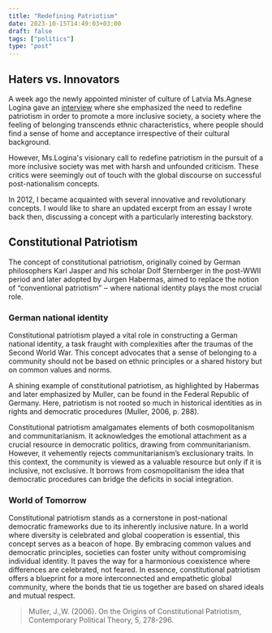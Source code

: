 ```yaml
---
title: "Redefining Patriotism"
date: 2023-10-15T14:49:03+03:00
draft: false
tags: ["politics"]
type: "post"
---
```

## Haters vs. Innovators
A week ago the newly appointed minister of culture of Latvia Ms.Agnese Logina gave an [interview](https://satori.lv/article/seit-mes-cinamies-par-galvam-saruna-ar-kulturas-ministri-agnesi-loginu) where she emphasized the need to redefine patriotism in order to promote a more inclusive society, a society where the feeling of belonging transcends ethnic characteristics, where people should find a sense of home and acceptance irrespective of their cultural background. 

However, Ms.Logina's visionary call to redefine patriotism in the pursuit of a more inclusive society was met with harsh and unfounded criticism. These critics were seemingly out of touch with the global discourse on successful post-nationalism concepts. 

In 2012, I became acquainted with several innovative and revolutionary concepts. I would like to share an updated excerpt from an essay I wrote back then, discussing a concept with a particularly interesting backstory.

## Constitutional Patriotism

The concept of constitutional patriotism, originally coined by German philosophers Karl Jasper and his scholar Dolf Sternberger in the post-WWII period and later adopted by Jurgen Habermas, aimed to replace the notion of “conventional patriotism” ‒ where national identity plays the most crucial role.

### German national identity

Constitutional patriotism played a vital role in constructing a German national identity, a task fraught with complexities after the traumas of the Second World War. This concept advocates that a sense of belonging to a community should not be based on ethnic principles or a shared history but on common values and norms.

A shining example of constitutional patriotism, as highlighted by Habermas and later emphasized by Muller, can be found in the Federal Republic of Germany. Here, patriotism is not rooted so much in historical identities as in rights and democratic procedures (Muller, 2006, p. 288).

Constitutional patriotism amalgamates elements of both cosmopolitanism and communitarianism. It acknowledges the emotional attachment as a crucial resource in democratic politics, drawing from communitarianism. However, it vehemently rejects communitarianism’s exclusionary traits. In this context, the community is viewed as a valuable resource but only if it is inclusive, not exclusive. It borrows from cosmopolitanism the idea that democratic procedures can bridge the deficits in social integration.

### World of Tomorrow

Constitutional patriotism stands as a cornerstone in post-national democratic frameworks due to its inherently inclusive nature. In a world where diversity is celebrated and global cooperation is essential, this concept serves as a beacon of hope. By embracing common values and democratic principles, societies can foster unity without compromising individual identity. It paves the way for a harmonious coexistence where differences are celebrated, not feared. In essence, constitutional patriotism offers a blueprint for a more interconnected and empathetic global community, where the bonds that tie us together are based on shared ideals and mutual respect. 


>Muller, J.,W. (2006). On the Origins of Constitutional Patriotism, Contemporary Political Theory, 5,
278-296.

